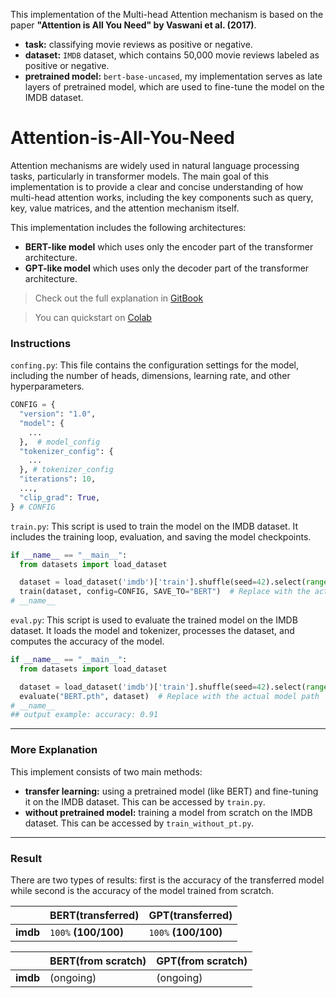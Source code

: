 This implementation of the Multi-head Attention mechanism is based on the paper **"Attention is All You Need" by Vaswani et al. (2017)**.
- **task:** classifying movie reviews as positive or negative.
- **dataset:** `IMDB` dataset, which contains 50,000 movie reviews labeled as positive or negative.
- **pretrained model:** `bert-base-uncased`, my implementation serves as late layers of pretrained model, which are used to fine-tune the model on the IMDB dataset.

# Attention-is-All-You-Need
Attention mechanisms are widely used in natural language processing tasks, particularly in transformer models.
The main goal of this implementation is to provide a clear and concise understanding of how multi-head attention works, including the key components such as query, key, value matrices, and the attention mechanism itself.

This implementation includes the following architectures:
* **BERT-like model** which uses only the encoder part of the transformer architecture.
* **GPT-like model** which uses only the decoder part of the transformer architecture.

> Check out the full explanation in [GitBook](https://lif31up.gitbook.io/lif31up/natural-language-process/attention-is-all-you-need)

> You can quickstart on [Colab](https://colab.research.google.com/drive/1oEwK7Tz-XvABJQ9-ypHznY24vD_uq4h_?usp=sharing)

### Instructions
`confing.py`: This file contains the configuration settings for the model, including the number of heads, dimensions, learning rate, and other hyperparameters.
```python
CONFIG = {
  "version": "1.0",
  "model": {
    ...
  },  # model_config
  "tokenizer_config": {
    ...
  }, # tokenizer_config
  "iterations": 10,
  ...,
  "clip_grad": True,
} # CONFIG
```
`train.py`: This script is used to train the model on the IMDB dataset. It includes the training loop, evaluation, and saving the model checkpoints.
```python
if __name__ == "__main__":
  from datasets import load_dataset

  dataset = load_dataset('imdb')['train'].shuffle(seed=42).select(range(100))
  train(dataset, config=CONFIG, SAVE_TO="BERT")  # Replace with the actual model path
# __name__
```
`eval.py`: This script is used to evaluate the trained model on the IMDB dataset. It loads the model and tokenizer, processes the dataset, and computes the accuracy of the model.
```python
if __name__ == "__main__":
  from datasets import load_dataset

  dataset = load_dataset('imdb')['train'].shuffle(seed=42).select(range(100))
  evaluate("BERT.pth", dataset)  # Replace with the actual model path
# __name__
## output example: accuracy: 0.91
```
---
### More Explanation
This implement consists of two main methods:
* **transfer learning:** using a pretrained model (like BERT) and fine-tuning it on the IMDB dataset. This can be accessed by `train.py`.
* **without pretrained model:** training a model from scratch on the IMDB dataset. This can be accessed by `train_without_pt.py`.

---
### Result
There are two types of results: first is the accuracy of the transferred model while second is the accuracy of the model trained from scratch.

|          | BERT(transferred)   | GPT(transferred)    |
|----------|---------------------|---------------------|
| **imdb** | `100%` **(100/100)** | `100%` **(100/100)** |

|          | BERT(from scratch) | GPT(from scratch) |
|----------|--------------------|-------------------|
| **imdb** | (ongoing)          | (ongoing)         |